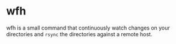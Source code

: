 wfh
===

wfh is a small command that continuously watch changes on your directories and
`rsync` the directories against a remote host.
